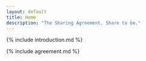 ```yaml
---
layout: default
title: Home
description: "The Sharing Agreement. Share to be."
---
```


{% include introduction.md %}

{% include agreement.md %}
